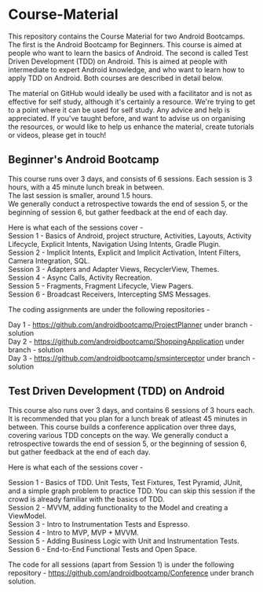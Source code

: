 Course-Material
===============

This repository contains the Course Material for two Android Bootcamps. The first is the Android Bootcamp for Beginners. This course is aimed at people who want to learn the basics of Android. The second is called Test Driven Development (TDD) on Android. This is aimed at people with intermediate to expert Android knowledge, and who want to learn how to apply TDD on Android. Both courses are described in detail below.

The material on GitHub would ideally be used with a facilitator and is not as effective for self study, although it's certainly a resource. We're trying to get to a point where it can be used for self study. Any advice and help is appreciated. If you've taught before, and want to advise us on organising the resources, or would like to help us enhance the material, create tutorials or videos, please get in touch! 

Beginner's Android Bootcamp
---------------------------

This course runs over 3 days, and consists of 6 sessions. Each session is 3 hours, with a 45 minute lunch break in between.  
The last session is smaller, around 1.5 hours.  
We generally conduct a retrospective towards the end of session 5, or the beginning of session 6, but gather feedback at the end of each day.  

Here is what each of the sessions cover -  
Session 1 - Basics of Android, project structure, Activities, Layouts, Activity Lifecycle, Explicit Intents, Navigation Using Intents, Gradle Plugin.  
Session 2 - Implicit Intents, Explicit and Implicit Activation, Intent Filters, Camera Integration, SQL.  
Session 3 - Adapters and Adapter Views, RecyclerView, Themes.  
Session 4 - Async Calls, Activity Recreation.  
Session 5 - Fragments, Fragment Lifecycle, View Pagers.  
Session 6 - Broadcast Receivers, Intercepting SMS Messages.  

The coding assignments are under the following repositories - 

Day 1 - https://github.com/androidbootcamp/ProjectPlanner under branch - solution  
Day 2 - https://github.com/androidbootcamp/ShoppingApplication under branch - solution  
Day 3 - https://github.com/androidbootcamp/smsinterceptor under branch - solution  

Test Driven Development (TDD) on Android
----------------------------------------

This course also runs over 3 days, and contains 6 sessions of 3 hours each. It is recommended that you plan for a lunch break of atleast 45 minutes in between. 
This course builds a conference application over three days, covering various TDD concepts on the way.
We generally conduct a retrospective towards the end of session 5, or the beginning of session 6, but gather feedback at the end of each day. 

Here is what each of the sessions cover -  

Session 1 - Basics of TDD. Unit Tests, Test Fixtures, Test Pyramid, JUnit, and a simple graph problem to practice TDD. You can skip this session if the crowd is already familiar with the basics of TDD.  
Session 2 - MVVM, adding functionality to the Model and creating a ViewModel.  
Session 3 - Intro to Instrumentation Tests and Espresso.  
Session 4 - Intro to MVP, MVP + MVVM.  
Session 5 - Adding Business Logic with Unit and Instrumentation Tests.  
Session 6 - End-to-End Functional Tests and Open Space.  

The code for all sessions (apart from Session 1) is under the following repository - https://github.com/androidbootcamp/Conference under branch solution. 
